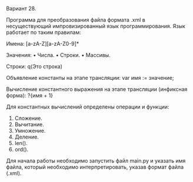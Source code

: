 Вариант 28.

Программа для преобразования файла формата .xml в несуществующий импровизированный язык программирования. Язык работает по таким правилам:

Имена:
[a-zA-Z][a-zA-Z0-9]*

Значения:
• Числа.
• Строки.
• Массивы.

Строки:
q(Это строка)

Объявление константы на этапе трансляции:
var имя := значение;

Вычисление константного выражения на этапе трансляции (инфиксная 
форма):
?{имя + 1}

Для константных вычислений определены операции и функции:
1. Сложение.
2. Вычитание.
3. Умножение.
4. Деление.
5. len().
6. ord().

Для начала работы необходимо запустить файл main.py и указать имя файла, который необходимо интерпретировать, указав формат файла (.xml).
